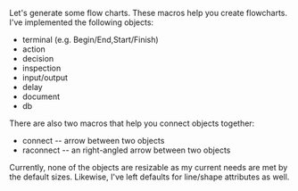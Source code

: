 Let's generate some flow charts.  These macros help you create flowcharts.  I've implemented the following objects:
* terminal (e.g. Begin/End,Start/Finish)
* action
* decision
* inspection
* input/output
* delay
* document
* db

There are also two macros that help you connect objects together:
* connect -- arrow between two objects
* raconnect -- an right-angled arrow between two objects

Currently, none of the objects are resizable as my current needs are met by the default sizes.  Likewise, I've left defaults for line/shape attributes as well.
